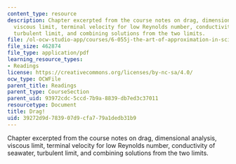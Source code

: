 ```yaml
---
content_type: resource
description: Chapter excerpted from the course notes on drag, dimensional analysis,
  viscous limit, terminal velocity for low Reynolds number, conductivity of seawater,
  turbulent limit, and combining solutions from the two limits.
file: /ol-ocw-studio-app/courses/6-055j-the-art-of-approximation-in-science-and-engineering-spring-2008/39272d9d783907d9cfa779a1dedb31b9_apr30.pdf
file_size: 462874
file_type: application/pdf
learning_resource_types:
- Readings
license: https://creativecommons.org/licenses/by-nc-sa/4.0/
ocw_type: OCWFile
parent_title: Readings
parent_type: CourseSection
parent_uid: 93972cdc-5ccd-7b9a-8839-db7ed3c37011
resourcetype: Document
title: Drag!
uid: 39272d9d-7839-07d9-cfa7-79a1dedb31b9
---
```

Chapter excerpted from the course notes on drag, dimensional analysis, viscous limit, terminal velocity for low Reynolds number, conductivity of seawater, turbulent limit, and combining solutions from the two limits.